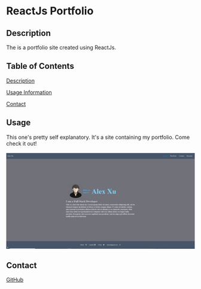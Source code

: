 # ReactJs Portfolio

## Description

  The is a portfolio site created using ReactJs.

## Table of Contents
  [Description](#description)<br/>
 
  [Usage Information](#usage)<br/>

  [Contact](#Contact)<br/> 


## Usage
This one's pretty self explanatory. It's a site containing my portfolio. Come check it out!
</br>
</br>
![portfolio](/src/assets/images/portfolio1.png)


## Contact
[GitHub](https://github.com/ayxu5723) 